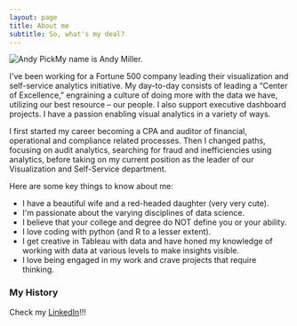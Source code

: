 ```yaml
---
layout: page
title: About me
subtitle: So, what's my deal?
---
```


![Andy Pick](/psuanm5030.github.io/img/profile-picture-768x1024.jpg)My name is Andy Miller.  

I've been working for a Fortune 500 company leading their visualization and self-service analytics initiative.  My day-to-day consists of leading a “Center of Excellence,” engraining a culture of doing more with the data we have, utilizing our best resource – our people.  I also support executive dashboard projects.  I have a passion enabling visual analytics in a variety of ways.

I first started my career becoming a CPA and auditor of financial, operational and compliance related processes.  Then I changed paths, focusing on audit analytics, searching for fraud and inefficiencies using analytics, before taking on my current position as the leader of our Visualization and Self-Service department. 

Here are some key things to know about me: 

- I have a beautiful wife and a red-headed daughter (very very cute).
- I'm passionate about the varying disciplines of data science.
- I believe that your college and degree do NOT define you or your ability.
- I love coding with python (and R to a lesser extent).  
- I get creative in Tableau with data and have honed my knowledge of working with data at various levels to make insights visible.
- I love being engaged in my work and crave projects that require thinking.

### My History

Check my [LinkedIn](https://www.linkedin.com/in/andrewmiller09/)!!!